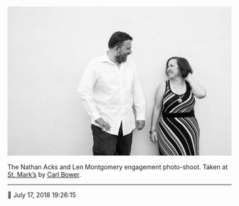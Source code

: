 ![Nathan and Len standing in front of a white wall](assets/0e73370cdf5698022aa15dd6dbefe5e5.webp)

The Nathan Acks and Len Montgomery engagement photo-shoot. Taken at [St. Mark’s](http://www.stmarkscoffeehouse.com/) by [Carl Bower](http://carlbowerphotos.com/).

- - - -

📅 July 17, 2018 19:26:15
